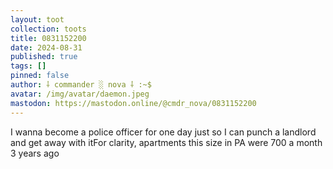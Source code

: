```yaml
---
layout: toot
collection: toots
title: 0831152200
date: 2024-08-31
published: true
tags: []
pinned: false
author: ⸸ commander ░ nova ⸸ :~$
avatar: /img/avatar/daemon.jpeg
mastodon: https://mastodon.online/@cmdr_nova/0831152200
---
```


I wanna become a police officer for one day just so I can punch a landlord and get away with itFor clarity, apartments this size in PA were 700 a month 3 years ago
